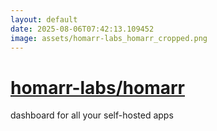 ```yaml
---
layout: default
date: 2025-08-06T07:42:13.109452
image: assets/homarr-labs_homarr_cropped.png
---
```


# [homarr-labs/homarr](https://github.com/homarr-labs/homarr)

dashboard for all your self-hosted apps
